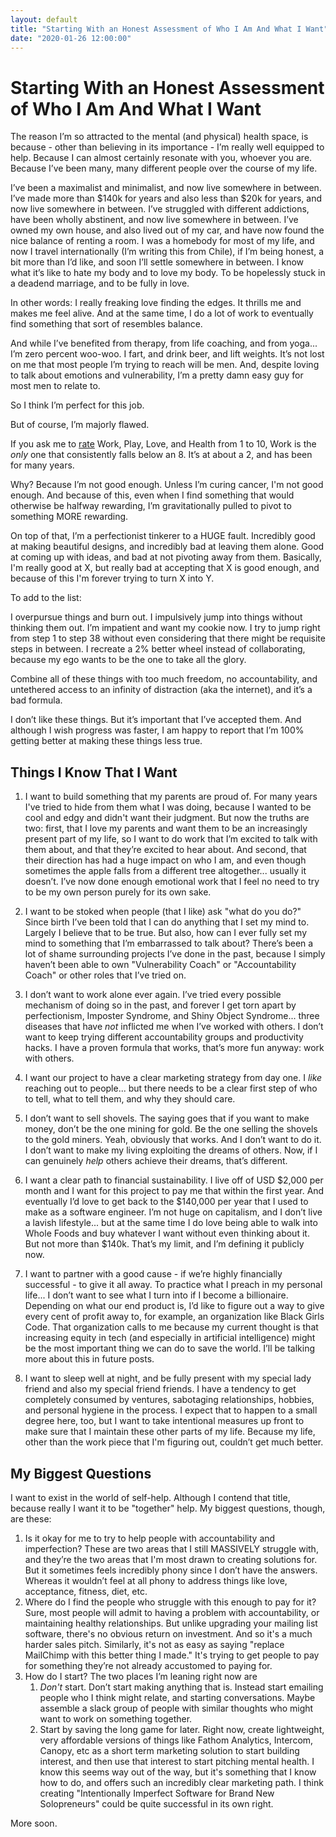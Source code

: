 ```yaml
---
layout: default
title: "Starting With an Honest Assessment of Who I Am And What I Want"
date: "2020-01-26 12:00:00"
---
```


# Starting With an Honest Assessment of Who I Am And What I Want

The reason I’m so attracted to the mental (and physical) health space, is because - other than believing in its importance - I’m really well equipped to help. Because I can almost certainly resonate with you, whoever you are. Because I’ve been many, many different people over the course of my life.

I’ve been a maximalist and minimalist, and now live somewhere in between. I’ve made more than $140k for years and also less than $20k for years, and now live somewhere in between. I’ve struggled with different addictions, have been wholly abstinent, and now live somewhere in between. I’ve owned my own house, and also lived out of my car, and have now found the nice balance of renting a room. I was a homebody for most of my life, and now I travel internationally (I’m writing this from Chile), if I’m being honest, a bit more than I’d like, and soon I’ll settle somewhere in between. I know what it’s like to hate my body and to love my body. To be hopelessly stuck in a deadend marriage, and to be fully in love.

In other words: I really freaking love finding the edges. It thrills me and makes me feel alive. And at the same time, I do a lot of work to eventually find something that sort of resembles balance.

And while I’ve benefited from therapy, from life coaching, and from yoga... I’m zero percent woo-woo. I fart, and drink beer, and lift weights. It’s not lost on me that most people I’m trying to reach will be men. And, despite loving to talk about emotions and vulnerability, I’m a pretty damn easy guy for most men to relate to.

So I think I’m perfect for this job.

But of course, I’m majorly flawed.

If you ask me to [rate](https://designingyour.life/) Work, Play, Love, and Health from 1 to 10, Work is the *only* one that consistently falls below an 8. It’s at about a 2, and has been for many years.

Why? Because I’m not good enough. Unless I’m curing cancer, I'm not good enough. And because of this, even when I find something that would otherwise be halfway rewarding, I’m gravitationally pulled to pivot to something MORE rewarding.

On top of that, I’m a perfectionist tinkerer to a HUGE fault. Incredibly good at making beautiful designs, and incredibly bad at leaving them alone. Good at coming up with ideas, and bad at not pivoting away from them. Basically, I'm really good at X, but really bad at accepting that X is good enough, and because of this I'm forever trying to turn X into Y.

To add to the list:

I overpursue things and burn out. I impulsively jump into things without thinking them out. I’m impatient and want my cookie now. I try to jump right from step 1 to step 38 without even considering that there might be requisite steps in between. I recreate a 2% better wheel instead of collaborating, because my ego wants to be the one to take all the glory. 

Combine all of these things with too much freedom, no accountability, and untethered access to an infinity of distraction (aka the internet), and it’s a bad formula.

I don’t like these things. But it’s important that I’ve accepted them. And although I wish progress was faster, I am happy to report that I’m 100% getting better at making these things less true.

## Things I Know That I Want

1. I want to build something that my parents are proud of. For many years I've tried to hide from them what I was doing, because I wanted to be cool and edgy and didn't want their judgment. But now the truths are two: first, that I love my parents and want them to be an increasingly present part of my life, so I want to do work that I’m excited to talk with them about, and that they’re excited to hear about. And second, that their direction has had a huge impact on who I am, and even though sometimes the apple falls from a different tree altogether... usually it doesn’t. I’ve now done enough emotional work that I feel no need to try to be my own person purely for its own sake.

2. I want to be stoked when people (that I like) ask "what do you do?" Since birth I’ve been told that I can do anything that I set my mind to. Largely I believe that to be true. But also, how can I ever fully set my mind to something that I’m embarrassed to talk about? There’s been a lot of shame surrounding projects I’ve done in the past, because I simply haven’t been able to own "Vulnerability Coach" or "Accountability Coach" or other roles that I’ve tried on.

3. I don’t want to work alone ever again. I’ve tried every possible mechanism of doing so in the past, and forever I get torn apart by perfectionism, Imposter Syndrome, and Shiny Object Syndrome... three diseases that have *not* inflicted me when I’ve worked with others. I don’t want to keep trying different accountability groups and productivity hacks. I have a proven formula that works, that’s more fun anyway: work with others.

4. I want our project to have a clear marketing strategy from day one. I *like* reaching out to people... but there needs to be a clear first step of who to tell, what to tell them, and why they should care.

5. I don’t want to sell shovels. The saying goes that if you want to make money, don’t be the one mining for gold. Be the one selling the shovels to the gold miners. Yeah, obviously that works. And I don’t want to do it. I don’t want to make my living exploiting the dreams of others. Now, if I can genuinely *help* others achieve their dreams, that’s different.

6. I want a clear path to financial sustainability. I live off of USD $2,000 per month and I want for this project to pay me that within the first year. And eventually I’d love to get back to the $140,000 per year that I used to make as a software engineer. I’m not huge on capitalism, and I don’t live a lavish lifestyle... but at the same time I do love being able to walk into Whole Foods and buy whatever I want without even thinking about it. But not more than $140k. That’s my limit, and I’m defining it publicly now.

7. I want to partner with a good cause - if we’re highly financially successful - to give it all away. To practice what I preach in my personal life... I don’t want to see what I turn into if I become a billionaire. Depending on what our end product is, I’d like to figure out a way to give every cent of profit away to, for example, an organization like Black Girls Code. That organization calls to me because my current thought is that increasing equity in tech (and especially in artificial intelligence) might be the most important thing we can do to save the world. I’ll be talking more about this in future posts.

8. I want to sleep well at night, and be fully present with my special lady friend and also my special friend friends. I have a tendency to get completely consumed by ventures, sabotaging relationships, hobbies, and personal hygiene in the process. I expect that to happen to a small degree here, too, but I want to take intentional measures up front to make sure that I maintain these other parts of my life. Because my life, other than the work piece that I'm figuring out, couldn’t get much better.

## My Biggest Questions

I want to exist in the world of self-help. Although I contend that title, because really I want it to be "together" help. My biggest questions, though, are these:

1. Is it okay for me to try to help people with accountability and imperfection? These are two areas that I still MASSIVELY struggle with, and they’re the two areas that I'm most drawn to creating solutions for. But it sometimes feels incredibly phony since I don’t have the answers. Whereas it wouldn’t feel at all phony to address things like love, acceptance, fitness, diet, etc.
2. Where do I find the people who struggle with this enough to pay for it? Sure, most people will admit to having a problem with accountability, or maintaining healthy relationships. But unlike upgrading your mailing list software, there's no obvious return on investment. And so it's a much harder sales pitch. Similarly, it's not as easy as saying "replace MailChimp with this better thing I made." It's trying to get people to pay for something they’re not already accustomed to paying for.
3. How do I start? The two places I’m leaning right now are 
    1. *Don't* start. Don’t start making anything that is. Instead start emailing people who I think might relate, and starting conversations. Maybe assemble a slack group of people with similar thoughts who might want to work on something together.
    2. Start by saving the long game for later. Right now, create lightweight, very affordable versions of things like Fathom Analytics, Intercom, Canopy, etc as a short term marketing solution to start building interest, and then use that interest to start pitching mental health. I know this seems way out of the way, but it's something that I know how to do, and offers such an incredibly clear marketing path. I think creating "Intentionally Imperfect Software for Brand New Solopreneurs" could be quite successful in its own right.

More soon.